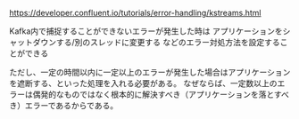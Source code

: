https://developer.confluent.io/tutorials/error-handling/kstreams.html

Kafka内で捕捉することができないエラーが発生した時は
アプリケーションをシャットダウンする/別のスレッドに変更する
などのエラー対処方法を設定することができる

ただし、一定の時間以内に一定以上のエラーが発生した場合はアプリケーションを遮断する、といった処理を入れる必要がある。
なぜならば、一定数以上のエラーは偶発的なものではなく根本的に解決すべき（アプリケーションを落とすべき）エラーであるからである。


